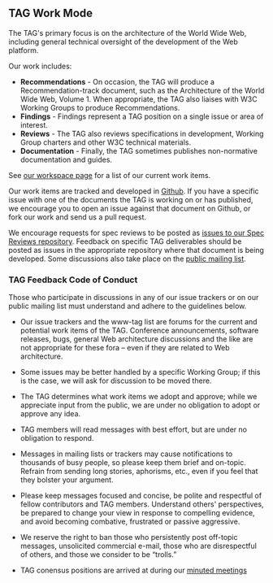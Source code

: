 ## TAG Work Mode

The TAG's primary focus is on the architecture of the World Wide Web, including general technical oversight of the development of the Web platform.

Our work includes:

 * **Recommendations** - On occasion, the TAG will produce a Recommendation-track document, such as the Architecture of the World Wide Web, Volume 1. When appropriate, the TAG also liaises with W3C Working Groups to produce Recommendations.
 * **Findings** - Findings represent a TAG position on a single issue or area of interest.
 * **Reviews** - The TAG also reviews specifications in development, Working Group charters and other W3C technical materials.
 * **Documentation** - Finally, the TAG sometimes publishes non-normative documentation and guides.
 
See [our workspace page](https://github.com/w3ctag/) for a list of our current work items.

Our work items are tracked and developed in [Github](https://github.com/w3ctag/). If you have a specific issue with one of the documents the TAG is working on or has published, we encourage you to open an issue against that document on Github, or fork our work and send us a pull request.

We encourage requests for spec reviews to be posted as [issues to our Spec Reviews repository](https://github.com/w3ctag/spec-reviews/issues). Feedback on specific TAG deliverables should be posted as issues in the appropriate repository where that document is being developed.  Some discussions also take place on the [public mailing list](https://lists.w3.org/Archives/Public/www-tag/).

### TAG Feedback Code of Conduct

Those who participate in discussions in any of our issue trackers or on our public mailing list must understand and adhere to the guidelines below.

* Our issue trackers and the www-tag list are forums for the current and potential work items of the TAG. Conference announcements, software releases, bugs, general Web architecture discussions and the like are not appropriate for these fora – even if they are related to Web architecture.

* Some issues may be better handled by a specific Working Group; if this is the case, we will ask for discussion to be moved there.

* The TAG determines what work items we adopt and approve; while we appreciate input from the public, we are under no obligation to adopt or approve any idea.

* TAG members will read messages with best effort, but are under no obligation to respond.

* Messages in mailing lists or trackers may cause notifications to thousands of busy people, so please keep them brief and on-topic. Refrain from sending long stories, aphorisms, etc., even if you feel that they bolster your argument.

* Please keep messages focused and concise, be polite and respectful of fellow contributors and TAG members. Understand others' perspectives, be prepared to change your view in response to compelling evidence, and avoid becoming combative, frustrated or passive aggressive.

* We reserve the right to ban those who persistently post off-topic messages, unsolicited commercial e-mail, those who are disrespectful of others, and those we consider to be “trolls.”

* TAG conensus positions are arrived at during our [minuted meetings](https://github.com/w3ctag/meetings)
